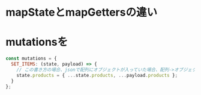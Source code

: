 # mapStateとmapGettersの違い

# mutationsを
```js
const mutations = {
  SET_ITEMS: (state, payload) => {
    // この書き方の場合、jsonで配列にオブジェクトが入っていた場合、配列->オブジェクトに変わってしまう
    state.products = { ...state.products, ...payload.products };
  }
};
```
